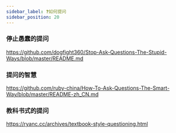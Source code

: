 ```yaml
---
sidebar_label: ❓如何提问
sidebar_position: 20
---
```


### 停止愚蠢的提问

<https://github.com/dogfight360/Stop-Ask-Questions-The-Stupid-Ways/blob/master/README.md>

### 提问的智慧

<https://github.com/ruby-china/How-To-Ask-Questions-The-Smart-Way/blob/master/README-zh_CN.md>

### 教科书式的提问

<https://ryanc.cc/archives/textbook-style-questioning.html>